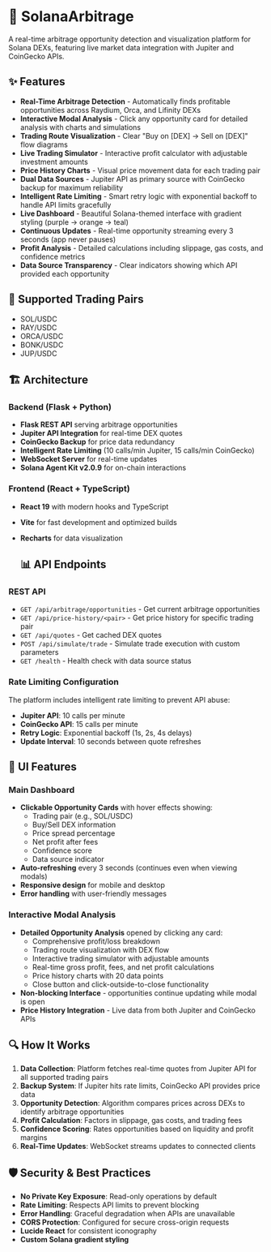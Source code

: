 # 🚀 SolanaArbitrage

A real-time arbitrage opportunity detection and visualization platform for Solana DEXs, featuring live market data integration with Jupiter and CoinGecko APIs.

## ✨ Features

- **Real-Time Arbitrage Detection** - Automatically finds profitable opportunities across Raydium, Orca, and Lifinity DEXs
- **Interactive Modal Analysis** - Click any opportunity card for detailed analysis with charts and simulations
- **Trading Route Visualization** - Clear "Buy on [DEX] → Sell on [DEX]" flow diagrams
- **Live Trading Simulator** - Interactive profit calculator with adjustable investment amounts
- **Price History Charts** - Visual price movement data for each trading pair
- **Dual Data Sources** - Jupiter API as primary source with CoinGecko backup for maximum reliability
- **Intelligent Rate Limiting** - Smart retry logic with exponential backoff to handle API limits gracefully
- **Live Dashboard** - Beautiful Solana-themed interface with gradient styling (purple → orange → teal)
- **Continuous Updates** - Real-time opportunity streaming every 3 seconds (app never pauses)
- **Profit Analysis** - Detailed calculations including slippage, gas costs, and confidence metrics
- **Data Source Transparency** - Clear indicators showing which API provided each opportunity


## 🎯 Supported Trading Pairs

- SOL/USDC
- RAY/USDC
- ORCA/USDC
- BONK/USDC
- JUP/USDC

## 🏗️ Architecture

### Backend (Flask + Python)
- **Flask REST API** serving arbitrage opportunities
- **Jupiter API Integration** for real-time DEX quotes
- **CoinGecko Backup** for price data redundancy
- **Intelligent Rate Limiting** (10 calls/min Jupiter, 15 calls/min CoinGecko)
- **WebSocket Server** for real-time updates
- **Solana Agent Kit v2.0.9** for on-chain interactions



### Frontend (React + TypeScript)
- **React 19** with modern hooks and TypeScript
- **Vite** for fast development and optimized builds
- **Recharts** for data visualization

  ## 📊 API Endpoints

### REST API

- `GET /api/arbitrage/opportunities` - Get current arbitrage opportunities
- `GET /api/price-history/<pair>` - Get price history for specific trading pair
- `GET /api/quotes` - Get cached DEX quotes
- `POST /api/simulate/trade` - Simulate trade execution with custom parameters
- `GET /health` - Health check with data source status

### Rate Limiting Configuration

The platform includes intelligent rate limiting to prevent API abuse:

- **Jupiter API**: 10 calls per minute
- **CoinGecko API**: 15 calls per minute
- **Retry Logic**: Exponential backoff (1s, 2s, 4s delays)
- **Update Interval**: 10 seconds between quote refreshes

## 🎨 UI Features

### Main Dashboard
- **Clickable Opportunity Cards** with hover effects showing:
  - Trading pair (e.g., SOL/USDC)
  - Buy/Sell DEX information
  - Price spread percentage
  - Net profit after fees
  - Confidence score
  - Data source indicator
- **Auto-refreshing** every 3 seconds (continues even when viewing modals)
- **Responsive design** for mobile and desktop
- **Error handling** with user-friendly messages

### Interactive Modal Analysis
- **Detailed Opportunity Analysis** opened by clicking any card:
  - Comprehensive profit/loss breakdown
  - Trading route visualization with DEX flow
  - Interactive trading simulator with adjustable amounts
  - Real-time gross profit, fees, and net profit calculations
  - Price history charts with 20 data points
  - Close button and click-outside-to-close functionality
- **Non-blocking Interface** - opportunities continue updating while modal is open
- **Price History Integration** - Live data from both Jupiter and CoinGecko APIs


## 🔍 How It Works

1. **Data Collection**: Platform fetches real-time quotes from Jupiter API for all supported trading pairs
2. **Backup System**: If Jupiter hits rate limits, CoinGecko API provides price data
3. **Opportunity Detection**: Algorithm compares prices across DEXs to identify arbitrage opportunities
4. **Profit Calculation**: Factors in slippage, gas costs, and trading fees
5. **Confidence Scoring**: Rates opportunities based on liquidity and profit margins
6. **Real-Time Updates**: WebSocket streams updates to connected clients

## 🛡️ Security & Best Practices

- **No Private Key Exposure**: Read-only operations by default
- **Rate Limiting**: Respects API limits to prevent blocking
- **Error Handling**: Graceful degradation when APIs are unavailable
- **CORS Protection**: Configured for secure cross-origin requests
- **Lucide React** for consistent iconography
- **Custom Solana gradient styling**
